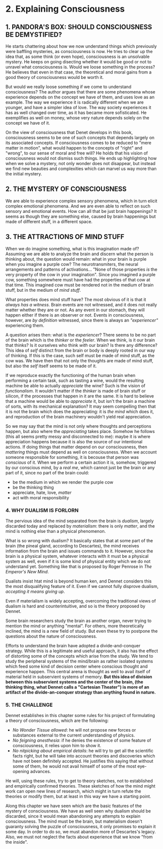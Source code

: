 # 2. Explaining Consciousness

## 1. PANDORA'S BOX: SHOULD CONSCIOUSNESS BE DEMYSTIFIED?

He starts chattering about how we now understand things which previously were baffling mysteries, as consciousness is now. He tries to clear up the idea that, as some think (or even hope), consciousness is an unsolvable mystery. He keeps on going disecting whether it would be good or not to unravel what consciousness is. Would we loose something in the process? He believes that even in that case, the theoretical and moral gains from a good theory of consciousness would be worth it.

But would we really loose something if we come to understand consciousness? The author argues that there are some phenomena whose experience depends on the concept we have of them, and uses love as an example. The way we experience it is radically different when we are younger, and have a simpler idea of love. The way society experiences it has as well changed over time, as it has became more sofisticated. He exemplifies as well on money, whose very nature depends solely on the concept we have of it.

On the view of consciousness that Denet develops in this book, consciousness seems to be one of such concepts that depends largely on its associated concepts. If consciousness comes to be reduced to "mere matter in motion", what would happen to the concepts of "right" and "wrong", to our sense of moral and free will? He holds that his vision of consciousness would not dismiss such things. He ends up highlighting how when we solve a mystery, not only wonder does not disappear, but instead we find new beauties and complexities which can marvel us way more than the initial mystery.

## 2. THE MYSTERY OF CONSCIOUSNESS

We are able to experience complex sensory phenomena, which in turn elicit complex emotional phenomena. And we are even able to reflect on such sensory and emotional events. How can all that be just brain happenings? It seems as though they are something else, caused by brain happenings but made of different stuff, in a different space.

## 3. THE ATTRACTIONS OF MIND STUFF

When we do imagine something, what is this imagination made of? Assuming we are able to analyze the brain and discern what the person is thinking about, the question would remain: what in your brain is purple when you imagine a purple cow? The neurotransmiters, the neural arrangements and patterns of activations... "None of those properties *is* the very property of the cow in your imagination". Since you imagined a purple cow, something somewhere must have had the properties of that cow at that time. This imagined cow must be rendered not in the medium of brain stuff, but in the medium of *mind stuff*.

What properties does mind stuff have? The most obvious of it is that it *always has a witness*. Brain events are not witnessed, and it does not really matter whether they are or not. As any event in our stomach, they will happen either if there is an observer or not. Events in consciousness, however, are *by definition* witnessed, since there is always an *"experiencer"* experiencing them.

A question arises then: what is the *experiencer*? There seems to be no part of the brain which is the *thinker* or the *feeler*. When we think, is it our brain that thinks? Is it ourselves who think *with* our brain? Is there any difference? This idea of *self* distinct from the brain or body is deeply rooted in our way of thinking. If this is the case, such self must be made of mind stuff, as the cow was. We have then that not only the thoughts are made of mind stuff, but also the *self* itself seems to be made of it.

If we reproduce exactly the functioning of the human brain when performing a certain task, such as tasting a wine, would the resulting machine be able to actually *appreciate* the wine? Such is the vision of *functionalism*. It wouldn't matter if the *thinker* is made of brain stuff or silicon, if the processes that happen in it are the same. It is hard to believe that a machine would be able to *appreciate* it, but isn't the brain a machine of sorts, with its mechanical explanation? It may seem compelling then that it is not the brain which does the appreciating: it is *the mind* which does it, and reproduction of the brain machinery wouldn't yield real appreciation.

So we may say that the mind is not only where thoughts and perceptions happen, but also where the *appreciating* takes place. Somehow he follows (this all seems pretty messy and disconnected to me): maybe it is where appreciation happens because it is also the source of our intentional actions. If doing things that matter depend on our consciousness, then *mattering* things must depend as well on consciousness. When we account someone responsible for something, it is becouse that person was *conscious* of it. When we perform a certain action it is, somehow, triggered by our conscious mind, by a *real me*, which cannot just be the brain or any part of it, since no part of the brain could:

- be the medium in which we render the purple cow
- be the thinking thing
- appreciate, hate, love, *matter*
- act with moral responsibility

### 4. WHY DUALISM IS FORLORN

The pervious idea of the mind separated from the brain is *dualism*, largely discarded today and replaced by *materialism*: there is only *matter*, and the mind is nothing else than a physical phenomenon.

What is so wrong with dualism? It basically states that at some part of the brain (the pineal gland, according to Descartes), the mind receives information from the brain and issues commands to it. However, since the brain is a physical system, whatever interacts with it must be a physical system as well, even if it is some kind of physical entity which we do not understand yet. Something like that is proposed by Roger Penrose in *The Emperor's New Mind*.

Dualists insist htat mind is beyond human ken, and Dennet considers this the most disqualifying feature of it. Even if we cannot fully disprove dualism, *accepting it means giving up*.

Even if materialism is widely accepting, overcoming the traditional views of dualism is hard and counterintuitive, and so is the theory proposed by Dennet.

Some brain researchers study the brain as another organ, never trying to mention the mind or anything "mental". For others, more theoretically inclined, the mind is a new field of study. But even these try to postpone the questions about the nature of consciousness.

Efforts to understand the brain have adopted a divide-and-conquer strategy. While this is a legitimate and useful approach, it also has the effect of distorting some of the concepts which arise from the study. We tend to study the peripheral systems of the mind/brain as rather isolated systems which feed some kind of decision center where conscious thought and experience happen. This central arena is thought as well to avail itself of material held in subservient systems of memory. **But this idea of division between this subservient systems and the center of the brain, (the thinking thing, what Dennet calls a "Cartesian Theater") is more of an artifact of the divide-an-conquer strategy than anything found in nature.**

### 5. THE CHALLENGE

Dennet establishes in this chapter some rules for his project of formulating a theory of consciousness, which are the following:

- *No Wonder Tissue allowed*: he will not propose new forces or substances external to the current understanding of physics.
- *No feigning anesthesia*: if he denies the existence of some feature of consciousness, it relies upon him to show it.
- *No nitpicking about empirical details*: he will try to get all the scientific facts right, but he will take into account theories and discoveries which have not been definitely accepted. He justifies this saying that without some of them, he would not avail himself of some of the most eye-opening advances.

He will, using these rules, try to get to theory sketches, not to established and empirically confirmed  theories. These sketches of how the mind might work can open new lines of research, which might in turn refute the theories or modify them, but at least in this way we have a starting point.

Along this chapter we have seen which are the basic features of the mystery of consciousness. We have as well seen why dualism should be discarded, since it would mean abandoning any attempts to explain consciousness. The mind must be the brain, but materialism doesn't guaranty solving the puzzle of consciousness, it only promises to explain it some day. In order to do so, we must abandon more of Descartes's legacy. Also, we must not neglect the facts about experience that we know "from the inside".
